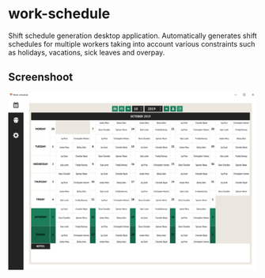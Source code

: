 # work-schedule
Shift schedule generation desktop application. Automatically generates shift schedules for multiple workers taking into account various constraints such as holidays, vacations, sick leaves and overpay.

## Screenshoot
![img](./screenshot.png)
